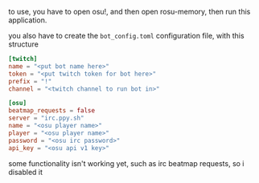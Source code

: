 to use, you have to open osu!, and then open rosu-memory, then run this application.

you also have to create the `bot_config.toml` configuration file, with this structure

```toml
[twitch]
name = "<put bot name here>"
token = "<put twitch token for bot here>"
prefix = "!"
channel = "<twitch channel to run bot in>"

[osu]
beatmap_requests = false
server = "irc.ppy.sh"
name = "<osu player name>"
player = "<osu player name>"
password = "<osu irc password>"
api_key = "<osu api v1 key>"
```

some functionality isn't working yet, such as irc beatmap requests, so i disabled it
